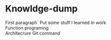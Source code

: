 # Knowldge-dump
First paragraph`
Put some stuff I learned in work  
Function programing  
Architecrure
Git command


